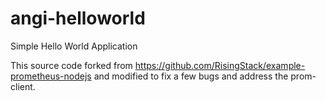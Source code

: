 # angi-helloworld

Simple Hello World Application


This source code forked from https://github.com/RisingStack/example-prometheus-nodejs and modified to fix a few bugs and address the prom-client.

